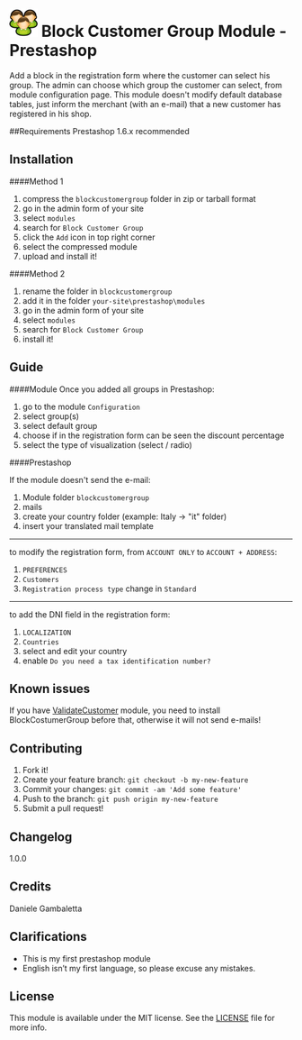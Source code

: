 # ![alt text](logo.png) Block Customer Group Module - Prestashop
Add a block in the registration form where the customer can select his group.
The admin can choose which group the customer can select, from module configuration page. This module doesn't modify default database tables, just inform the merchant (with an e-mail) that a new customer has registered in his shop.

##Requirements
Prestashop 1.6.x recommended

## Installation

####Method 1
1. compress the `blockcustomergroup` folder in zip or tarball format
2. go in the admin form of your site
3. select `modules`
4. search for `Block Customer Group`
5. click the `Add` icon in top right corner
6. select the compressed module
7. upload and install it!

####Method 2
1. rename the folder in `blockcustomergroup`
2. add it in the folder `your-site\prestashop\modules`
3. go in the admin form of your site
4. select `modules`
5. search for `Block Customer Group`
6. install it!

## Guide
####Module
Once you added all groups in Prestashop: 
 1. go to the module `Configuration`
 2. select group(s)
 3. select default group
 4. choose if in the registration form can be seen the discount percentage
 5. select the type of visualization (select / radio)

####Prestashop

If the module doesn't send the e-mail:
 1. Module folder `blockcustomergroup`
 2. mails
 3. create your country folder (example: Italy -> "it" folder)
 4. insert your translated mail template 

---
to modify the registration form, from `ACCOUNT ONLY` to `ACCOUNT + ADDRESS`:
 1. `PREFERENCES`
 2. `Customers`
 3. `Registration process type` change in `Standard`
 
---

to add the DNI field in the registration form:
 1. `LOCALIZATION`  
 2. `Countries`
 3. select and edit your country
 4. enable `Do you need a tax identification number?`

## Known issues
If you have [ValidateCustomer](https://www.prestashop.com/forums/topic/219050-free-module-validate-customer) module, you need to install BlockCostumerGroup before that, otherwise it will not send e-mails!

## Contributing
1. Fork it!
2. Create your feature branch: `git checkout -b my-new-feature`
3. Commit your changes: `git commit -am 'Add some feature'`
4. Push to the branch: `git push origin my-new-feature`
5. Submit a pull request!

## Changelog
1.0.0

## Credits
Daniele Gambaletta

## Clarifications
- This is my first prestashop module
- English isn’t my first language, so please excuse any mistakes.

## License
This module is available under the MIT license. See the [LICENSE](LICENSE.md) file for more info.